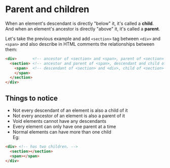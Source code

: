 
# Parent and children

When an element's descendant is directly "below" it, it's called a **child**.  
And when an element's ancestor is directly "above" it, it's called a **parent**.

Let's take the previous example and add `<section>` tag between `<div>` and `<span>`
and also describe in HTML comments the relationships between them:
```html
<div>       <!-- ancestor of <section> and <span>, parent of <section> -->
  <section> <!-- ancestor and parent of <span>, descendant and child of <div> -->
    <span>  <!-- descendant of <section> and <div>, child of <section> -->
    </span>
  </section>
</div>
```

## Things to notice

* Not every descendant of an element is also a child of it
* Not every ancestor of an element is also a parent of it
* Void elements cannot have any descendants
* Every element can only have one parent at a time
* Normal elements can have more than one child  
Eg: 
```html
<div> <!-- has two children. -->
  <section></section>
  <span></span>
</div>
```
